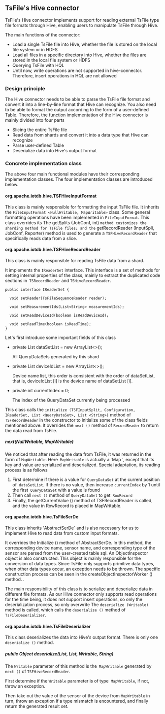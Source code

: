 <!--

    Licensed to the Apache Software Foundation (ASF) under one
    or more contributor license agreements.  See the NOTICE file
    distributed with this work for additional information
    regarding copyright ownership.  The ASF licenses this file
    to you under the Apache License, Version 2.0 (the
    "License"); you may not use this file except in compliance
    with the License.  You may obtain a copy of the License at
    
        http://www.apache.org/licenses/LICENSE-2.0
    
    Unless required by applicable law or agreed to in writing,
    software distributed under the License is distributed on an
    "AS IS" BASIS, WITHOUT WARRANTIES OR CONDITIONS OF ANY
    KIND, either express or implied.  See the License for the
    specific language governing permissions and limitations
    under the License.

-->

## TsFile's Hive connector

TsFile's Hive connector implements support for reading external TsFile type file formats through Hive, enabling users to manipulate TsFile through Hive.

The main functions of the connector:

* Load a single TsFile file into Hive, whether the file is stored on the local file system or in HDFS
* Load all files in a specific directory into Hive, whether the files are stored in the local file system or HDFS
* Querying TsFile with HQL
* Until now, write operations are not supported in hive-connector. Therefore, insert operations in HQL are not allowed

### Design principle

The Hive connector needs to be able to parse the TsFile file format and convert it into a line-by-line format that Hive can recognize.  You also need to be able to format the output according to the form of a user-defined Table.  Therefore, the function implementation of the Hive connector is mainly divided into four parts

* Slicing the entire TsFile file
* Read data from shards and convert it into a data type that Hive can recognize
* Parse user-defined Table
* Deserialize data into Hive's output format

### Concrete implementation class

The above four main functional modules have their corresponding implementation classes. The four implementation classes are introduced below.

#### org.apache.iotdb.hive.TSFHiveInputFormat

This class is mainly responsible for formatting the input TsFile file. It inherits the `FileInputFormat <NullWritable, MapWritable>` class. Some general formatting operations have been implemented in `FileInputFormat`. This class overrides its  The getSplits (JobConf, int) `method customizes the sharding method for TsFile files; and the` getRecordReader (InputSpli, JobConf, Reporter) method is used to generate a `TSFHiveRecordReader` that specifically reads data from a slice.

#### org.apache.iotdb.hive.TSFHiveRecordReader

This class is mainly responsible for reading TsFile data from a shard.

It implements the `IReaderSet` interface. This interface is a set of methods for setting internal properties of the class, mainly to extract the duplicated code sections in` TSRecordReader` and `TSHiveRecordReader`.

```
public interface IReaderSet {

  void setReader(TsFileSequenceReader reader);

  void setMeasurementIds(List<String> measurementIds);

  void setReadDeviceId(boolean isReadDeviceId);

  void setReadTime(boolean isReadTime);
}
```

Let's first introduce some important fields of this class

* private List<QueryDataSet> dataSetList = new ArrayList<>();

  All QueryDataSets generated by this shard

* private List<String> deviceIdList = new ArrayList<>();

  Device name list, this order is consistent with the order of dataSetList, that is, deviceIdList [i] is the device name of dataSetList [i].

* private int currentIndex = 0;

  The index of the QueryDataSet currently being processed
  

This class calls the `initialize (TSFInputSplit, Configuration, IReaderSet, List <QueryDataSet>, List <String>)` method of `TSFRecordReader` in the constructor to initialize some of the class fields mentioned above.  It overrides the `next ()` method of `RecordReader` to return the data read from TsFile.

##### next(NullWritable, MapWritable)

We noticed that after reading the data from TsFile, it was returned in the form of `MapWritable`. Here` MapWritable` is actually a `Map ', except that its key and value are serialized and deserialized.  Special adaptation, its reading process is as follows

1. First determine if there is a value for `QueryDataSet` at the current position of` dataSetList`. If there is no value, then increase `currentIndex` by 1 until the first` QueryDataSet` with a value is found
2. Then call `next ()` method of `QueryDataSet` to get` RowRecord`
3. Finally, the getCurrentValue () method of TSFRecordReader is called, and the value in RowRecord is placed in MapWritable.


#### org.apache.iotdb.hive.TsFileSerDe

This class inherits ʻAbstractSerDe` and is also necessary for us to implement Hive to read data from custom input formats.

It overrides the Initialize () method of AbstractSerDe. In this method, the corresponding device name, sensor name, and corresponding type of the sensor are parsed from the user-created table sql.  An ObjectInspector object is also constructed. This object is mainly responsible for the conversion of data types. Since TsFile only supports primitive data types, when other data types occur, an exception needs to be thrown. The specific construction process can be seen in the createObjectInspectorWorker () method.  .

The main responsibility of this class is to serialize and deserialize data in different file formats. As our Hive connector only supports read operations for the time being, it does not support insert operations, so only the deserialization process, so only overwrite  The `deserialize (Writable)` method is called, which calls the `deserialize ()` method of `TsFileDeserializer`.


#### org.apache.iotdb.hive.TsFileDeserializer

This class deserializes the data into Hive's output format. There is only one `deserialize ()` method.

##### public Object deserialize(List<String>, List<TypeInfo>, Writable, String)

The `Writable` parameter of this method is the` MapWritable` generated by `next ()` of `TSFHiveRecordReader`.

First determine if the `Writable` parameter is of type` MapWritable`, if not, throw an exception.

Then take out the value of the sensor of the device from `MapWritable` in turn, throw an exception if a type mismatch is encountered, and finally return the generated result set.
